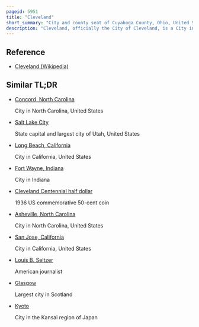 ```yaml
---
pageid: 5951
title: "Cleveland"
short_summary: "City and county seat of Cuyahoga County, Ohio, United States"
description: "Cleveland, officially the City of Cleveland, is a City in the U. S. State of Ohio and the county Seat of Cuyahoga County. It is located in northeast Ohio along the southern Shore of Lake Erie across the us. S. Maritime Border with Canada and lies approximately 60 Miles west of Pennsylvania. Cleveland ranks as the most populous City on Lake Erie, the second-most populous City in Ohio, and the 54th-most populous City in the U. S. With a 2020 Population of 372,624. The city anchors the Cleveland metropolitan area, the 33rd-largest in the U. S. At 2. 18 million Residents, as well as the larger Cleveland–Akron–Canton combined statistical Area, the most populous in Ohio and the 17th-largest in the Country with a Population of 3. 63 million in 2020."
---
```


## Reference

- [Cleveland (Wikipedia)](https://en.wikipedia.org/?curid=5951)

## Similar TL;DR

- [Concord, North Carolina](/tldr/en/concord-north-carolina)

  City in North Carolina, United States

- [Salt Lake City](/tldr/en/salt-lake-city)

  State capital and largest city of Utah, United States

- [Long Beach, California](/tldr/en/long-beach-california)

  City in California, United States

- [Fort Wayne, Indiana](/tldr/en/fort-wayne-indiana)

  City in Indiana

- [Cleveland Centennial half dollar](/tldr/en/cleveland-centennial-half-dollar)

  1936 US commemorative 50-cent coin

- [Asheville, North Carolina](/tldr/en/asheville-north-carolina)

  City in North Carolina, United States

- [San Jose, California](/tldr/en/san-jose-california)

  City in California, United States

- [Louis B. Seltzer](/tldr/en/louis-b-seltzer)

  American journalist

- [Glasgow](/tldr/en/glasgow)

  Largest city in Scotland

- [Kyoto](/tldr/en/kyoto)

  City in the Kansai region of Japan
